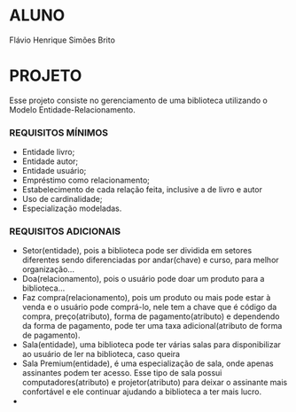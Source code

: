 # ALUNO
Flávio Henrique Simões Brito

# PROJETO
Esse projeto consiste no gerenciamento de uma biblioteca utilizando o Modelo Entidade-Relacionamento.

### REQUISITOS MÍNIMOS
- Entidade livro;
- Entidade autor;
- Entidade usuário;
- Empréstimo como relacionamento;
- Estabelecimento de cada relação feita, inclusive a de livro e autor
- Uso de cardinalidade;
- Especialização modeladas.

### REQUISITOS ADICIONAIS
- Setor(entidade), pois a biblioteca pode ser dividida em setores diferentes sendo diferenciadas por andar(chave) e curso, para melhor organização...
- Doa(relacionamento), pois o usuário pode doar um produto para a biblioteca...
- Faz compra(relacionamento), pois um produto ou mais pode estar à venda e o usuário pode comprá-lo, nele tem a chave que é código da compra, preço(atributo), forma de pagamento(atributo) e dependendo da forma de pagamento, pode ter uma taxa adicional(atributo de forma de pagamento).
- Sala(entidade), uma biblioteca pode ter várias salas para disponibilizar ao usuário de ler na biblioteca, caso queira
- Sala Premium(entidade), é uma especialização de sala, onde apenas assinantes podem ter acesso. Esse tipo de sala possui computadores(atributo) e projetor(atributo) para deixar o assinante mais confortável e ele continuar ajudando a biblioteca a ter mais lucro.
- 